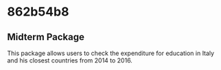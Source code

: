 # 862b54b8
## Midterm Package
This package allows users to check the expenditure for education in Italy and his closest countries from 2014 to 2016. 

